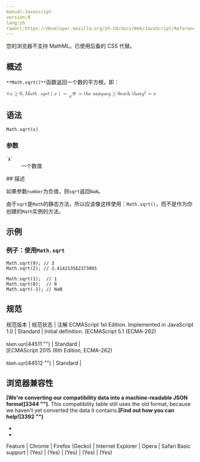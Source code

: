 ```yaml
---
manual:Javascript
version:0
lang:zh
rawUrl:https://developer.mozilla.org/zh-CN/docs/Web/JavaScript/Reference/Global_Objects/Math/sqrt
---
```






您的浏览器不支持 MathML。已使用后备的 CSS 代替。




## 概述<a name="Summary"></a>


`**Math.sqrt()**`函数返回一个数的平方根，即：



<math><semantics><mrow><mo>∀</mo><mi>x</mi><mo>≥</mo><mn>0</mn><mo>,</mo><mstyle><mrow><mi>M</mi><mi>a</mi><mi>t</mi><mi>h</mi><mo>.</mo><mi>s</mi><mi>q</mi><mi>r</mi><mi>t</mi><mo>(</mo><mi>x</mi><mo>)</mo></mrow></mstyle><mo>=</mo><msqrt><mi>x</mi></msqrt><mo>=</mo><mtext>the unique</mtext><mspace></mspace><mi>y</mi><mo>≥</mo><mn>0</mn><mspace></mspace><mtext>such that</mtext><mspace></mspace><msup><mi>y</mi><mn>2</mn></msup><mo>=</mo><mi>x</mi></mrow></semantics></math>


## 语法<a name="Syntax"></a>

```
Math.sqrt(x) 
```

### 参数<a name="Parameters"></a>
<dl><dt id=''>`x`</dt><dd>一个数值</dd></dl>
## 描述<a name="Description"></a>


如果参数`number`为负值，则`sqrt`返回`NaN`。



由于`sqrt`是`Math`的静态方法，所以应该像这样使用：`Math.sqrt()`，而不是作为你创建的`Math`实例的方法。


## 示例<a name="Examples"></a>

### 例子：使用`Math.sqrt`<a name="Example:_Using_Math.sqrt"></a>

```
Math.sqrt(9); // 3
Math.sqrt(2); // 1.414213562373095

Math.sqrt(1);  // 1
Math.sqrt(0);  // 0
Math.sqrt(-1); // NaN
```

## 规范<a name="规范"></a>

规范版本 | 规范状态 | 注解 
ECMAScript 1st Edition. Implemented in JavaScript 1.0 | Standard | Initial definition. 
[ECMAScript 5.1 (ECMA-262)<br></br><small>Math.sqrt</small>]44511 "") | Standard |  
[ECMAScript 2015 (6th Edition, ECMA-262)<br></br><small>Math.sqrt</small>]44512 "") | Standard |  


## 浏览器兼容性<a name="浏览器兼容性"></a>


**[We&#39;re converting our compatibility data into a machine-readable JSON format]3344 "")**. This compatibility table still uses the old format, because we haven&#39;t yet converted the data it contains.**[Find out how you can help!]3392 "")**


* 
* 

Feature | Chrome | Firefox (Gecko) | Internet Explorer | Opera | Safari 
Basic support | (Yes) | (Yes) | (Yes) | (Yes) | (Yes) 










